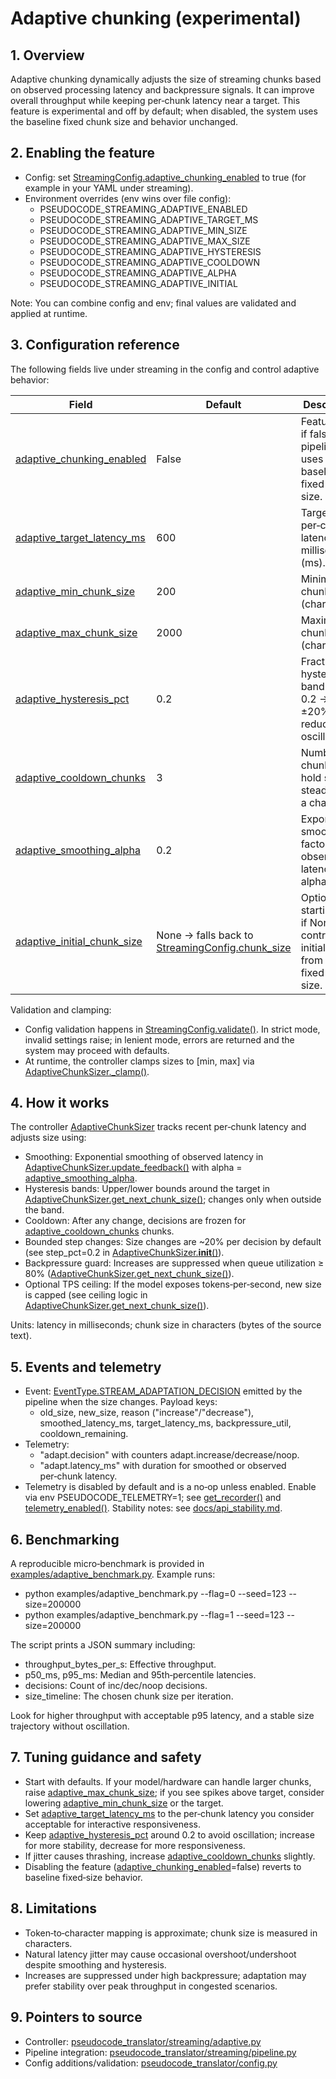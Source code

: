 # Adaptive chunking (experimental)

## 1. Overview

Adaptive chunking dynamically adjusts the size of streaming chunks based on observed processing latency and backpressure signals. It can improve overall throughput while keeping per‑chunk latency near a target. This feature is experimental and off by default; when disabled, the system uses the baseline fixed chunk size and behavior unchanged.

## 2. Enabling the feature

- Config: set [StreamingConfig.adaptive_chunking_enabled](pseudocode_translator/config.py:258) to true (for example in your YAML under streaming).
- Environment overrides (env wins over file config):
  - PSEUDOCODE_STREAMING_ADAPTIVE_ENABLED
  - PSEUDOCODE_STREAMING_ADAPTIVE_TARGET_MS
  - PSEUDOCODE_STREAMING_ADAPTIVE_MIN_SIZE
  - PSEUDOCODE_STREAMING_ADAPTIVE_MAX_SIZE
  - PSEUDOCODE_STREAMING_ADAPTIVE_HYSTERESIS
  - PSEUDOCODE_STREAMING_ADAPTIVE_COOLDOWN
  - PSEUDOCODE_STREAMING_ADAPTIVE_ALPHA
  - PSEUDOCODE_STREAMING_ADAPTIVE_INITIAL

Note: You can combine config and env; final values are validated and applied at runtime.

## 3. Configuration reference

The following fields live under streaming in the config and control adaptive behavior:

| Field                                                              | Default                                                                                | Description                                                                            |
| ------------------------------------------------------------------ | -------------------------------------------------------------------------------------- | -------------------------------------------------------------------------------------- |
| [adaptive_chunking_enabled](pseudocode_translator/config.py:258)   | False                                                                                  | Feature flag; if false, the pipeline uses the baseline fixed chunk size.               |
| [adaptive_target_latency_ms](pseudocode_translator/config.py:259)  | 600                                                                                    | Target per‑chunk latency in milliseconds (ms).                                         |
| [adaptive_min_chunk_size](pseudocode_translator/config.py:260)     | 200                                                                                    | Minimum chunk size (characters).                                                       |
| [adaptive_max_chunk_size](pseudocode_translator/config.py:261)     | 2000                                                                                   | Maximum chunk size (characters).                                                       |
| [adaptive_hysteresis_pct](pseudocode_translator/config.py:262)     | 0.2                                                                                    | Fractional hysteresis band (e.g., 0.2 → ±20%) to reduce oscillation.                   |
| [adaptive_cooldown_chunks](pseudocode_translator/config.py:263)    | 3                                                                                      | Number of chunks to hold size steady after a change.                                   |
| [adaptive_smoothing_alpha](pseudocode_translator/config.py:264)    | 0.2                                                                                    | Exponential smoothing factor for observed latency (0 < alpha ≤ 1).                     |
| [adaptive_initial_chunk_size](pseudocode_translator/config.py:265) | None → falls back to [StreamingConfig.chunk_size](pseudocode_translator/config.py:236) | Optional starting size; if None, the controller initializes from the fixed chunk size. |

Validation and clamping:

- Config validation happens in [StreamingConfig.validate()](pseudocode_translator/config.py:272). In strict mode, invalid settings raise; in lenient mode, errors are returned and the system may proceed with defaults.
- At runtime, the controller clamps sizes to [min, max] via [AdaptiveChunkSizer.\_clamp()](pseudocode_translator/streaming/adaptive.py:235).

## 4. How it works

The controller [AdaptiveChunkSizer](pseudocode_translator/streaming/adaptive.py:48) tracks recent per‑chunk latency and adjusts size using:

- Smoothing: Exponential smoothing of observed latency in [AdaptiveChunkSizer.update_feedback()](pseudocode_translator/streaming/adaptive.py:132) with alpha = [adaptive_smoothing_alpha](pseudocode_translator/config.py:264).
- Hysteresis bands: Upper/lower bounds around the target in [AdaptiveChunkSizer.get_next_chunk_size()](pseudocode_translator/streaming/adaptive.py:166); changes only when outside the band.
- Cooldown: After any change, decisions are frozen for [adaptive_cooldown_chunks](pseudocode_translator/config.py:263) chunks.
- Bounded step changes: Size changes are ~20% per decision by default (see step_pct=0.2 in [AdaptiveChunkSizer.**init**()](pseudocode_translator/streaming/adaptive.py:83)).
- Backpressure guard: Increases are suppressed when queue utilization ≥ 80% ([AdaptiveChunkSizer.get_next_chunk_size()](pseudocode_translator/streaming/adaptive.py:211)).
- Optional TPS ceiling: If the model exposes tokens‑per‑second, new size is capped (see ceiling logic in [AdaptiveChunkSizer.get_next_chunk_size()](pseudocode_translator/streaming/adaptive.py:219)).

Units: latency in milliseconds; chunk size in characters (bytes of the source text).

## 5. Events and telemetry

- Event: [EventType.STREAM_ADAPTATION_DECISION](pseudocode_translator/integration/events.py:50) emitted by the pipeline when the size changes. Payload keys:
  - old_size, new_size, reason ("increase"/"decrease"), smoothed_latency_ms, target_latency_ms, backpressure_util, cooldown_remaining.
- Telemetry:
  - "adapt.decision" with counters adapt.increase/decrease/noop.
  - "adapt.latency_ms" with duration for smoothed or observed per‑chunk latency.
- Telemetry is disabled by default and is a no‑op unless enabled. Enable via env PSEUDOCODE_TELEMETRY=1; see [get_recorder()](pseudocode_translator/telemetry.py:293) and [telemetry_enabled()](pseudocode_translator/telemetry.py:81). Stability notes: see [docs/api_stability.md](docs/api_stability.md).

## 6. Benchmarking

A reproducible micro‑benchmark is provided in [examples/adaptive_benchmark.py](examples/adaptive_benchmark.py). Example runs:

- python examples/adaptive_benchmark.py --flag=0 --seed=123 --size=200000
- python examples/adaptive_benchmark.py --flag=1 --seed=123 --size=200000

The script prints a JSON summary including:

- throughput_bytes_per_s: Effective throughput.
- p50_ms, p95_ms: Median and 95th‑percentile latencies.
- decisions: Count of inc/dec/noop decisions.
- size_timeline: The chosen chunk size per iteration.

Look for higher throughput with acceptable p95 latency, and a stable size trajectory without oscillation.

## 7. Tuning guidance and safety

- Start with defaults. If your model/hardware can handle larger chunks, raise [adaptive_max_chunk_size](pseudocode_translator/config.py:261); if you see spikes above target, consider lowering [adaptive_min_chunk_size](pseudocode_translator/config.py:260) or the target.
- Set [adaptive_target_latency_ms](pseudocode_translator/config.py:259) to the per‑chunk latency you consider acceptable for interactive responsiveness.
- Keep [adaptive_hysteresis_pct](pseudocode_translator/config.py:262) around 0.2 to avoid oscillation; increase for more stability, decrease for more responsiveness.
- If jitter causes thrashing, increase [adaptive_cooldown_chunks](pseudocode_translator/config.py:263) slightly.
- Disabling the feature ([adaptive_chunking_enabled](pseudocode_translator/config.py:258)=false) reverts to baseline fixed‑size behavior.

## 8. Limitations

- Token‑to‑character mapping is approximate; chunk size is measured in characters.
- Natural latency jitter may cause occasional overshoot/undershoot despite smoothing and hysteresis.
- Increases are suppressed under high backpressure; adaptation may prefer stability over peak throughput in congested scenarios.

## 9. Pointers to source

- Controller: [pseudocode_translator/streaming/adaptive.py](pseudocode_translator/streaming/adaptive.py)
- Pipeline integration: [pseudocode_translator/streaming/pipeline.py](pseudocode_translator/streaming/pipeline.py)
- Config additions/validation: [pseudocode_translator/config.py](pseudocode_translator/config.py)
